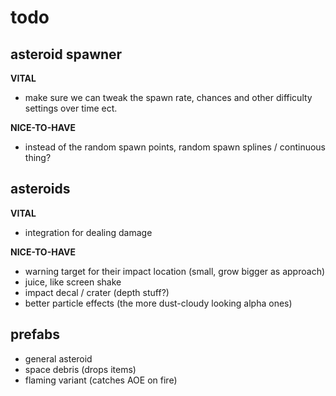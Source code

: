 ﻿# todo

## asteroid spawner

**VITAL**
- make sure we can tweak the spawn rate, chances
  and other difficulty settings over time ect.

**NICE-TO-HAVE**
- instead of the random spawn points, random spawn splines / continuous thing?

## asteroids

**VITAL**
- integration for dealing damage

**NICE-TO-HAVE**
- warning target for their impact location (small, grow bigger as approach)
- juice, like screen shake
- impact decal / crater (depth stuff?)
- better particle effects (the more dust-cloudy looking alpha ones)

## prefabs
- general asteroid
- space debris (drops items)
- flaming variant (catches AOE on fire)
